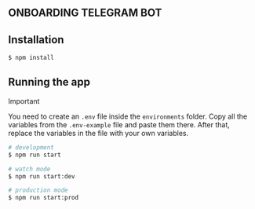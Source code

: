 ## ONBOARDING TELEGRAM BOT


## Installation

```bash
$ npm install
```

## Running the app

> [!IMPORTANT]
> 
> You need to create an `.env` file inside the `environments` folder. Copy all the variables from the `.env-example` file and paste them there. After that, replace the variables in the file with your own variables.



```bash
# development
$ npm run start

# watch mode
$ npm run start:dev

# production mode
$ npm run start:prod
```
